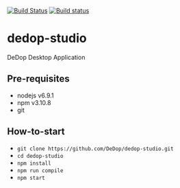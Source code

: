 [![Build Status](https://travis-ci.org/DeDop/dedop-studio.svg?branch=master)](https://travis-ci.org/DeDop/dedop-studio)
[![Build status](https://ci.appveyor.com/api/projects/status/sc73gbyll4jgheuc/branch/master?svg=true)](https://ci.appveyor.com/project/hans-permana/dedop-studio-umje6/branch/master)

# dedop-studio
DeDop Desktop Application

## Pre-requisites
* nodejs v6.9.1
* npm v3.10.8
* git

## How-to-start
* `git clone https://github.com/DeDop/dedop-studio.git`
* `cd dedop-studio`
* `npm install`
* `npm run compile`
* `npm start`
